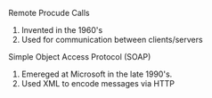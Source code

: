 Remote Procude Calls

1. Invented in the 1960's
2. Used for communication between clients/servers

Simple Object Access Protocol (SOAP)

1. Emereged at Microsoft in the late 1990's.
2. Used XML to encode messages via HTTP

